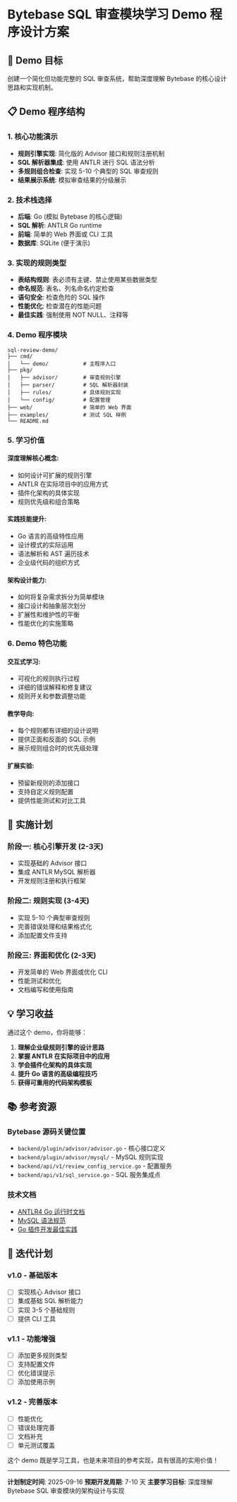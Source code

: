 # Bytebase SQL 审查模块学习 Demo 程序设计方案

## 🎯 Demo 目标
创建一个简化但功能完整的 SQL 审查系统，帮助深度理解 Bytebase 的核心设计思路和实现机制。

## 📋 Demo 程序结构

### 1. **核心功能演示**
- **规则引擎实现**: 简化版的 Advisor 接口和规则注册机制
- **SQL 解析器集成**: 使用 ANTLR 进行 SQL 语法分析
- **多规则组合检查**: 实现 5-10 个典型的 SQL 审查规则
- **结果展示系统**: 模拟审查结果的分级展示

### 2. **技术栈选择**
- **后端**: Go (模拟 Bytebase 的核心逻辑)
- **SQL 解析**: ANTLR Go runtime
- **前端**: 简单的 Web 界面或 CLI 工具
- **数据库**: SQLite (便于演示)

### 3. **实现的规则类型**
- **表结构规则**: 表必须有主键、禁止使用某些数据类型
- **命名规范**: 表名、列名命名约定检查
- **语句安全**: 检查危险的 SQL 操作
- **性能优化**: 检查潜在的性能问题
- **最佳实践**: 强制使用 NOT NULL、注释等

### 4. **Demo 程序模块**

```
sql-review-demo/
├── cmd/
│   └── demo/           # 主程序入口
├── pkg/
│   ├── advisor/        # 审查规则引擎
│   ├── parser/         # SQL 解析器封装
│   ├── rules/          # 具体规则实现
│   └── config/         # 配置管理
├── web/                # 简单的 Web 界面
├── examples/           # 测试 SQL 样例
└── README.md
```

### 5. **学习价值**

#### **深度理解核心概念**:
- 如何设计可扩展的规则引擎
- ANTLR 在实际项目中的应用方式
- 插件化架构的具体实现
- 规则优先级和组合策略

#### **实践技能提升**:
- Go 语言的高级特性应用
- 设计模式的实际运用
- 语法解析和 AST 遍历技术
- 企业级代码的组织方式

#### **架构设计能力**:
- 如何将复杂需求拆分为简单模块
- 接口设计和抽象层次划分
- 扩展性和维护性的平衡
- 性能优化的实施策略

### 6. **Demo 特色功能**

#### **交互式学习**:
- 可视化的规则执行过程
- 详细的错误解释和修复建议
- 规则开关和参数调整功能

#### **教学导向**:
- 每个规则都有详细的设计说明
- 提供正面和反面的 SQL 示例
- 展示规则组合时的优先级处理

#### **扩展实验**:
- 预留新规则的添加接口
- 支持自定义规则配置
- 提供性能测试和对比工具

## 🚀 实施计划

### **阶段一**: 核心引擎开发 (2-3天)
- 实现基础的 Advisor 接口
- 集成 ANTLR MySQL 解析器
- 开发规则注册和执行框架

### **阶段二**: 规则实现 (3-4天)
- 实现 5-10 个典型审查规则
- 完善错误处理和结果格式化
- 添加配置文件支持

### **阶段三**: 界面和优化 (2-3天)
- 开发简单的 Web 界面或优化 CLI
- 性能测试和优化
- 文档编写和使用指南

## 💡 学习收益

通过这个 demo，你将能够：
1. **理解企业级规则引擎的设计思路**
2. **掌握 ANTLR 在实际项目中的应用**
3. **学会插件化架构的具体实现**
4. **提升 Go 语言的高级编程技巧**
5. **获得可重用的代码架构模板**

## 📚 参考资源

### Bytebase 源码关键位置
- `backend/plugin/advisor/advisor.go` - 核心接口定义
- `backend/plugin/advisor/mysql/` - MySQL 规则实现
- `backend/api/v1/review_config_service.go` - 配置服务
- `backend/api/v1/sql_service.go` - SQL 服务集成点

### 技术文档
- [ANTLR4 Go 运行时文档](https://github.com/antlr/antlr4/blob/master/doc/go-target.md)
- [MySQL 语法规范](https://dev.mysql.com/doc/refman/8.0/en/sql-statements.html)
- [Go 插件开发最佳实践](https://golang.org/doc/effective_go.html)

## 🔄 迭代计划

### v1.0 - 基础版本
- [ ] 实现核心 Advisor 接口
- [ ] 集成基础 SQL 解析能力
- [ ] 实现 3-5 个基础规则
- [ ] 提供 CLI 工具

### v1.1 - 功能增强
- [ ] 添加更多规则类型
- [ ] 支持配置文件
- [ ] 优化错误提示
- [ ] 添加使用示例

### v1.2 - 完善版本
- [ ] 性能优化
- [ ] 错误处理完善
- [ ] 文档补充
- [ ] 单元测试覆盖

这个 demo 既是学习工具，也是未来项目的参考实现，具有很高的实用价值！

---

**计划制定时间**: 2025-09-16
**预期开发周期**: 7-10 天
**主要学习目标**: 深度理解 Bytebase SQL 审查模块的架构设计与实现